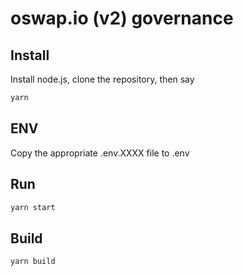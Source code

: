 # oswap.io (v2) governance

## Install

Install node.js, clone the repository, then say

```sh
yarn
```

## ENV

Copy the appropriate .env.XXXX file to .env

## Run

```sh
yarn start
```

## Build

```sh
yarn build
```